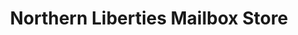 ---
title: "Northern Liberties Mailbox Store"
url: /philadelphia/northern-liberties-mailbox-store/
shop: shop
---